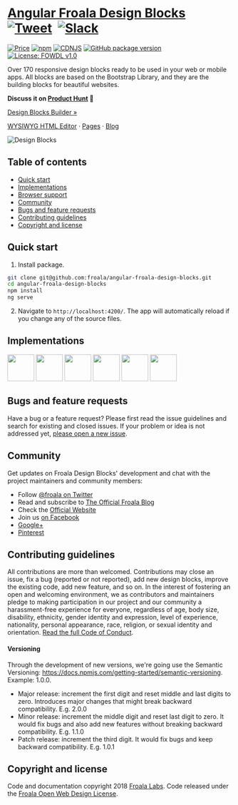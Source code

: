 # [Angular Froala Design Blocks](https://www.froala.com/design-blocks) &nbsp; [![Tweet](https://img.shields.io/twitter/url/http/shields.io.svg?style=social)](https://twitter.com/intent/tweet?text=Get%20over%20170%20free%20design%20blocks%20based%20on%20Bootstrap%204&url=https://www.froala.com/design-blocks&via=froala&hashtags=bootstrap,design,templates,blocks,developers) &nbsp;[![Slack](https://froala-design-blocks-slack.herokuapp.com/badge.svg)](https://froala-design-blocks-slack.herokuapp.com/)

[![Price](https://img.shields.io/badge/price-FREE-0098f7.svg)](https://github.com/froala/design-blocks/blob/master/LICENSE)
[![npm](https://img.shields.io/npm/v/angular-froala-design-blocks.svg?colorB=brightgreen)](https://www.npmjs.com/package/angular-froala-design-blocks)
[![CDNJS](https://img.shields.io/cdnjs/v/froala-design-blocks.svg)](https://cdnjs.com/libraries/froala-design-blocks)
[![GitHub package version](https://img.shields.io/github/package-json/v/froala/angular-froala-design-blocks.svg)](https://github.com/froala/angular-froala-design-blocks)
[![License: FOWDL v1.0](https://img.shields.io/badge/license-FOWDL-blue.svg)](https://github.com/froala/angular-froala-design-blocks/blob/master/LICENSE)

Over 170 responsive design blocks ready to be used in your web or mobile apps. All blocks are based on the Bootstrap Library, and they are the building blocks for beautiful websites.

**Discuss it on [Product Hunt](https://www.producthunt.com/posts/froala-design-blocks-2) 🦄**

<p><a href="https://www.froala.com/design-blocks/webpage-builder">Design Blocks Builder »</a></p>
<p><a href="https://www.froala.com/wysiwyg-editor">WYSIWYG HTML Editor</a> · <a href="https://www.froala.com/pages">Pages</a> · <a href="https://www.froala.com/blog">Blog</a>

![Design Blocks](https://raw.githubusercontent.com/froala/design-blocks/master/design-blocks.jpg)

## Table of contents

- [Quick start](#quick-start)
- [Implementations](#implementations)
- [Browser support](#browser-support)
- [Community](#community)
- [Bugs and feature requests](#bugs-and-feature-requests)
- [Contributing guidelines](#contributing-guidelines)
- [Copyright and license](#copyright-and-license)

## Quick start

1. Install package.

```bash
git clone git@github.com:froala/angular-froala-design-blocks.git
cd angular-froala-design-blocks
npm install
ng serve
```

2. Navigate to `http://localhost:4200/`. The app will automatically reload if you change any of the source files.



## Implementations

[<img src="https://github.com/froala/design-blocks/blob/dev/assets/logo-html.png?raw=true" height="60" />](https://github.com/froala/design-blocks)    [<img src="https://github.com/froala/angular-froala-design-blocks/blob/master/src/assets/logo-angluar.png?raw=true" height="60" />](https://github.com/froala/angular-froala-design-blocks)    [<img src="https://github.com/froala/react-froala-design-blocks/blob/master/public/logo-react.png?raw=true" height="60" />](https://github.com/froala/react-froala-design-blocks)        [<img src="https://github.com/froala/vue-froala-design-blocks/blob/master/src/assets/logo-vue.png?raw=true" height="60" />](https://github.com/froala/vue-froala-design-blocks)    [<img src="https://github.com/froala/design-blocks/blob/dev/assets/logo-psd.png?raw=true" height="60" />](https://github.com/froala/design-blocks/blob/dev/assets/psds/psd-pages.zip?raw=true)    [<img src="https://github.com/froala/design-blocks/blob/dev/assets/logo-sketch.png?raw=true" height="60" />](https://github.com/froala/design-blocks/blob/dev/assets/sketch/froala-design-blocks.sketch?raw=true)



## Bugs and feature requests

Have a bug or a feature request? Please first read the issue guidelines and search for existing and closed issues. If your problem or idea is not addressed yet, [please open a new issue](https://github.com/froala/angular-froala-design-blocks/issues/new).



## Community

Get updates on Froala Design Blocks' development and chat with the project maintainers and community members:

- Follow [@froala on Twitter](https://twitter.com/froala)
- Read and subscribe to [The Official Froala Blog](https://www.froala.com/blog)
- Check the [Official Website](https://www.froala.com/design-blocks)
- Join us [on Facebook](https://www.facebook.com/froala/)
- [Google+](https://plus.google.com/+Froala/)
- [Pinterest](https://pinterest.com/froala/)



## Contributing guidelines

All contributions are more than welcomed. Contributions may close an issue, fix a bug (reported or not reported), add new design blocks, improve the existing code, add new feature, and so on. In the interest of fostering an open and welcoming environment, we as contributors and maintainers pledge to making participation in our project and our community a harassment-free experience for everyone, regardless of age, body size, disability, ethnicity, gender identity and expression, level of experience, nationality, personal appearance, race, religion, or sexual identity and orientation. [Read the full Code of Conduct](https://github.com/froala/design-blocks/blob/dev/CODE_OF_CONDUCT.md).



#### Versioning

Through the development of new versions, we're going use the Semantic Versioning: https://docs.npmjs.com/getting-started/semantic-versioning. Example: 1.0.0.
- Major release: increment the first digit and reset middle and last digits to zero. Introduces major changes that might break backward compatibility. E.g. 2.0.0
- Minor release: increment the middle digit and reset last digit to zero. It would fix bugs and also add new features without breaking backward compatibility. E.g. 1.1.0
- Patch release: increment the third digit. It would fix bugs and keep backward compatibility. E.g. 1.0.1



## Copyright and license

Code and documentation copyright 2018 [Froala Labs](https://www.froala.com/). Code released under the [Froala Open Web Design License](https://github.com/froala/angular-froala-design-blocks/blob/master/LICENSE).
